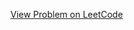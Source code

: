 [View Problem on LeetCode](https://leetcode.com/problems/count-equal-and-divisible-pairs-in-an-array/)